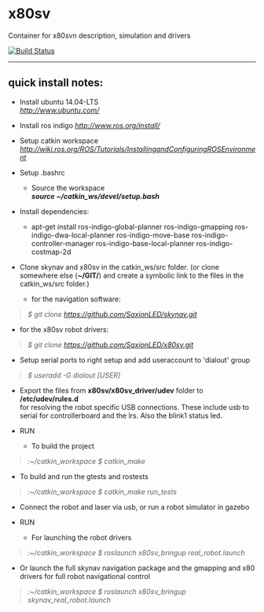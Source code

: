 x80sv
=====

Container for x80svn description, simulation and drivers





[![Build Status](https://travis-ci.org/SaxionLED/x80sv.svg)](https://travis-ci.org/SaxionLED/x80sv)


-------------------
quick install notes:
-------------------
- Install ubuntu 14.04-LTS  
_http://www.ubuntu.com/_

- Install ros indigo
_http://www.ros.org/install/_  

- Setup catkin workspace
_http://wiki.ros.org/ROS/Tutorials/InstallingandConfiguringROSEnvironment_  

- Setup .bashrc  
  - Source the workspace  
    ___source ~/catkin_ws/devel/setup.bash___  

- Install dependencies:
    - apt-get install ros-indigo-global-planner ros-indigo-gmapping ros-indigo-dwa-local-planner ros-indigo-move-base ros-indigo-controller-manager ros-indigo-base-local-planner ros-indigo-costmap-2d

- Clone skynav and x80sv in the catkin_ws/src folder. (or clone somewhere else (**~/GIT/**) and create a symbolic link to the files in the catkin_ws/src folder.)
  
	- for the navigation software: 
>_$ git clone https://github.com/SaxionLED/skynav.git_  
	
  - for the x80sv robot drivers: 
>_$ git clone https://github.com/SaxionLED/x80sv.git_  
  
- Setup serial ports to right setup and add useraccount to 'dialout' group   
>_$ useradd -G dialout [USER]_    
  
- Export the files from __x80sv/x80sv_driver/udev__ folder to __/etc/udev/rules.d__   
	  for resolving the robot specific USB connections. These include usb to serial for controllerboard
      and the lrs. Also the blink1 status led.

- RUN
  - To build the project  
>_:~/catkin_workspace $ catkin_make_  
 
  - To build and run the gtests and rostests 
>_:~/catkin_workspace $ catkin_make run_tests_   
 
- Connect the robot and laser via usb,  or run a robot simulator in gazebo  

- RUN
  - For launching the robot drivers   
>_:~/catkin_workspace $ roslaunch x80sv_bringup real_robot.launch_  
 
  - Or launch the full skynav navigation package and the gmapping and x80 drivers for full robot navigational control 
>_:~/catkin_workspace $ roslaunch x80sv_bringup skynav_real_robot.launch_
	
